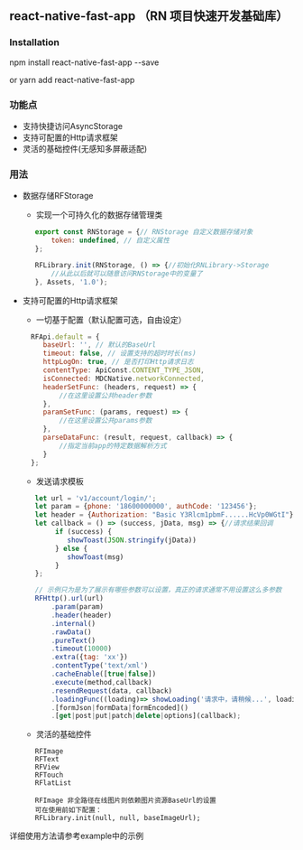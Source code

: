 ## react-native-fast-app （RN 项目快速开发基础库）

### Installation

npm install react-native-fast-app --save 

or yarn add react-native-fast-app


### 功能点

  * 支持快捷访问AsyncStorage
  * 支持可配置的Http请求框架
  * 灵活的基础控件(无感知多屏蔽适配)


### 用法 

   * 数据存储RFStorage
   
     * 实现一个可持久化的数据存储管理类
     
     ```jsx 
        export const RNStorage = {// RNStorage 自定义数据存储对象
            token: undefined, // 自定义属性
        };
     ```
     
     ```jsx 
        RFLibrary.init(RNStorage, () => {//初始化RNLibrary->Storage
            //从此以后就可以随意访问RNStorage中的变量了
        }, Assets, '1.0');
     ```
    
   * 支持可配置的Http请求框架
   
     * 一切基于配置（默认配置可选，自由设定）
     
      ```jsx 
        RFApi.default = {
           baseUrl: '', // 默认的BaseUrl
           timeout: false, // 设置支持的超时时长(ms)
           httpLogOn: true, // 是否打印Http请求日志
           contentType: ApiConst.CONTENT_TYPE_JSON,
           isConnected: MDCNative.networkConnected,
           headerSetFunc: (headers, request) => {
               //在这里设置公共header参数
           },
           paramSetFunc: (params, request) => {
               //在这里设置公共params参数
           },
           parseDataFunc: (result, request, callback) => {
               //指定当前app的特定数据解析方式
           }
        };
      ```
     
     * 发送请求模板
     
     ```jsx 
        let url = 'v1/account/login/';
        let param = {phone: '18600000000', authCode: '123456'};
        let header = {Authorization: "Basic Y3Rlcm1pbmF......HcVp0WGtI"};
        let callback = () => (success, jData, msg) => {//请求结果回调
             if (success) {
                showToast(JSON.stringify(jData))
             } else {
                showToast(msg)
             }
        };
     
        // 示例只为是为了展示有哪些参数可以设置，真正的请求通常不用设置这么多参数
        RFHttp().url(url)
            .param(param)
            .header(header)
            .internal()
            .rawData()
            .pureText()
            .timeout(10000)
            .extra({tag: 'xx'})
            .contentType('text/xml')
            .cacheEnable([true|false])
            .execute(method,callback)
            .resendRequest(data, callback)
            .loadingFunc((loading)=> showLoading('请求中，请稍候...', loading))
            .[formJson|formData|formEncoded]()
            .[get|post|put|patch|delete|options](callback);
     ```
     
     * 灵活的基础控件
     ```
        RFImage
        RFText
        RFView
        RFTouch
        RFlatList
        
        RFImage 非全路径在线图片则依赖图片资源BaseUrl的设置
        可在使用前如下配置：
        RFLibrary.init(null, null, baseImageUrl);
     ```
    
 
  详细使用方法请参考example中的示例
